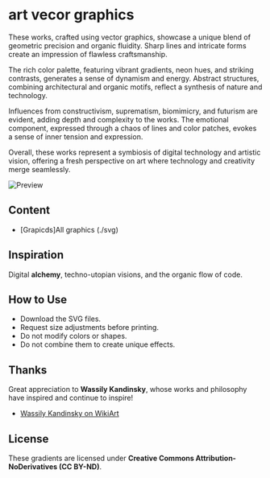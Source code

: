 # art vecor graphics

These works, crafted using vector graphics, showcase a unique blend of geometric precision and organic fluidity. Sharp lines and intricate forms create an impression of flawless craftsmanship.

The rich color palette, featuring vibrant gradients, neon hues, and striking contrasts, generates a sense of dynamism and energy. Abstract structures, combining architectural and organic motifs, reflect a synthesis of nature and technology.

Influences from constructivism, suprematism, biomimicry, and futurism are evident, adding depth and complexity to the works. The emotional component, expressed through a chaos of lines and color patches, evokes a sense of inner tension and expression.

Overall, these works represent a symbiosis of digital technology and artistic vision, offering a fresh perspective on art where technology and creativity merge seamlessly.

![Preview](graphics000.jpg)

## Content

* [Grapicds]All graphics (./svg)

## Inspiration  

Digital **alchemy**, techno-utopian visions, and the organic flow of code.

## How to Use  

- Download the SVG files.
- Request size adjustments before printing.
- Do not modify colors or shapes.
- Do not combine them to create unique effects.

## Thanks

Great appreciation to **Wassily Kandinsky**, whose works and philosophy have inspired and continue to inspire!

* [Wassily Kandinsky on WikiArt](https://www.wikiart.org/en/wassily-kandinsky)

## License  

These gradients are licensed under **Creative Commons Attribution-NoDerivatives (CC BY-ND)**.  
